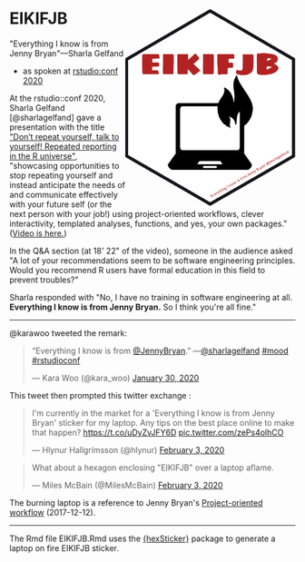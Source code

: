 EIKIFJB <img src="EIKIFJB_sigmar_hex.png" align="right" width="300"/>
==========================================================

"Everything I know is from Jenny Bryan"—Sharla Gelfand

- as spoken at [rstudio:conf 2020](https://sharla.party/talk/2020-01-01-rstudio-conf/)

At the rstudio::conf 2020, Sharla Gelfand [@sharlagelfand] gave a presentation with the title ["Don’t repeat yourself, talk to yourself! Repeated reporting in the R universe"](https://sharla.party/talk/2020-01-01-rstudio-conf/), "showcasing opportunities to stop repeating yourself and instead anticipate the needs of and communicate effectively with your future self (or the next person with your job!) using project-oriented workflows, clever interactivity, templated analyses, functions, and yes, your own packages." ([Video is here.](https://resources.rstudio.com/rstudio-conf-2020/dont-repeat-yourself-talk-to-yourself-repeated-reporting-in-the-r-universe-sharla-gelfand
))

In the Q&A section (at 18' 22" of the video), someone in the audience asked "A lot of your recommendations seem to be software engineering principles. Would you recommend R users have formal education in this field to prevent troubles?" 

Sharla responded with "No, I have no training in software engineering at all. **Everything I know is from Jenny Bryan.** So I think you're all fine." 

***

@karawoo tweeted the remark:

<blockquote class="twitter-tweet"><p lang="en" dir="ltr">“Everything I know is from <a href="https://twitter.com/JennyBryan?ref_src=twsrc%5Etfw">@JennyBryan</a>.” —<a href="https://twitter.com/sharlagelfand?ref_src=twsrc%5Etfw">@sharlagelfand</a> <a href="https://twitter.com/hashtag/mood?src=hash&amp;ref_src=twsrc%5Etfw">#mood</a> <a href="https://twitter.com/hashtag/rstudioconf?src=hash&amp;ref_src=twsrc%5Etfw">#rstudioconf</a></p>&mdash; Kara Woo (@kara_woo) <a href="https://twitter.com/kara_woo/status/1222960316545294337?ref_src=twsrc%5Etfw">January 30, 2020</a></blockquote> <script async src="https://platform.twitter.com/widgets.js" charset="utf-8"></script>

This tweet then prompted this twitter exchange :

<blockquote class="twitter-tweet"><p lang="en" dir="ltr">I&#39;m currently in the market for a &#39;Everything I know is from Jenny Bryan&#39; sticker for my laptop. Any tips on the best place online to make that happen? <a href="https://t.co/uDyZvJFY6D">https://t.co/uDyZvJFY6D</a> <a href="https://t.co/zePs4olhCO">pic.twitter.com/zePs4olhCO</a></p>&mdash; Hlynur Hallgrímsson (@hlynur) <a href="https://twitter.com/hlynur/status/1224154787316412416?ref_src=twsrc%5Etfw">February 3, 2020</a></blockquote> 

<blockquote class="twitter-tweet"><p lang="en" dir="ltr">What about a hexagon enclosing &quot;EIKIFJB&quot; over a laptop aflame.</p>&mdash; Miles McBain (@MilesMcBain) <a href="https://twitter.com/MilesMcBain/status/1224441486369910786?ref_src=twsrc%5Etfw">February 3, 2020</a></blockquote> 

<P>

The burning laptop is a reference to Jenny Bryan's [Project-oriented workflow](https://www.tidyverse.org/blog/2017/12/workflow-vs-script/) (2017-12-12).

***

The Rmd file EIKIFJB.Rmd uses the [{hexSticker}](https://github.com/GuangchuangYu/hexSticker) package to generate a laptop on fire EIKIFJB sticker.



